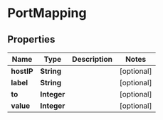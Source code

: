 

# PortMapping


## Properties

| Name | Type | Description | Notes |
|------------ | ------------- | ------------- | -------------|
|**hostIP** | **String** |  |  [optional] |
|**label** | **String** |  |  [optional] |
|**to** | **Integer** |  |  [optional] |
|**value** | **Integer** |  |  [optional] |




